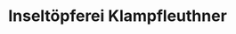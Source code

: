 ---
title: "Inseltöpferei Klampfleuthner"
url: /chiemsee/inseltoepferei-klampfleuthner/
shop: Allgemein
---